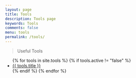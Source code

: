 ```yaml
---
layout: page
title: Tools
description: Tools page
keywords: Tools
comments: false
menu: tools
permalink: /tools/
---
```


> Useful Tools

<ul class="listing">
{% for tools in site.tools %}
{% if tools.active != "false" %}
<li class="listing-item"><a href="{{ site.url }}{{ tools.url }}">{{ tools.title }}</a></li>
{% endif %}
{% endfor %}
</ul>